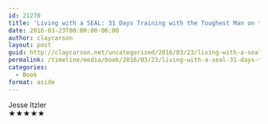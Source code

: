 ```yaml
---
id: 21270
title: 'Living with a SEAL: 31 Days Training with the Toughest Man on the Planet'
date: 2016-03-23T00:00:00-06:00
author: claycarson
layout: post
guid: http://claycarson.net/uncategorized/2016/03/23/living-with-a-seal-31-days-training-with-the-toughest-man-on-the-planet/
permalink: /timeline/media/book/2016/03/23/living-with-a-seal-31-days-training-with-the-toughest-man-on-the-planet/
categories:
  - Book
format: aside
---
```

<div class="media-details"></div>

<div class="media-creator">Jesse Itzler</div>

<div class="media-rating">★★★★★</div>